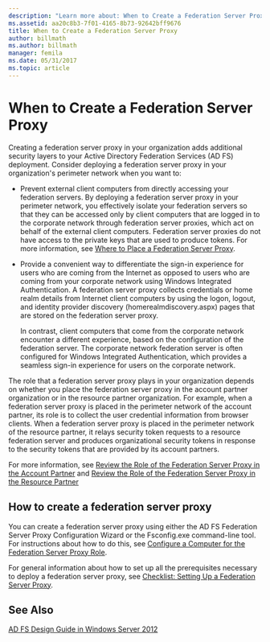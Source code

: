 ```yaml
---
description: "Learn more about: When to Create a Federation Server Proxy"
ms.assetid: aa20c8b3-7f01-4165-8b73-92642bff9676
title: When to Create a Federation Server Proxy
author: billmath
ms.author: billmath
manager: femila
ms.date: 05/31/2017
ms.topic: article
---
```


# When to Create a Federation Server Proxy

Creating a federation server proxy in your organization adds additional security layers to your Active Directory Federation Services \(AD FS\) deployment. Consider deploying a federation server proxy in your organization's perimeter network when you want to:

-   Prevent external client computers from directly accessing your federation servers. By deploying a federation server proxy in your perimeter network, you effectively isolate your federation servers so that they can be accessed only by client computers that are logged in to the corporate network through federation server proxies, which act on behalf of the external client computers. Federation server proxies do not have access to the private keys that are used to produce tokens. For more information, see [Where to Place a Federation Server Proxy](Where-to-Place-a-Federation-Server-Proxy.md).

-   Provide a convenient way to differentiate the sign\-in experience for users who are coming from the Internet as opposed to users who are coming from your corporate network using Windows Integrated Authentication. A federation server proxy collects credentials or home realm details from Internet client computers by using the logon, logout, and identity provider discovery \(homerealmdiscovery.aspx\) pages that are stored on the federation server proxy.

    In contrast, client computers that come from the corporate network encounter a different experience, based on the configuration of the federation server. The corporate network federation server is often configured for Windows Integrated Authentication, which provides a seamless sign\-in experience for users on the corporate network.

The role that a federation server proxy plays in your organization depends on whether you place the federation server proxy in the account partner organization or in the resource partner organization. For example, when a federation server proxy is placed in the perimeter network of the account partner, its role is to collect the user credential information from browser clients. When a federation server proxy is placed in the perimeter network of the resource partner, it relays security token requests to a resource federation server and produces organizational security tokens in response to the security tokens that are provided by its account partners.

For more information, see [Review the Role of the Federation Server Proxy in the Account Partner](Review-the-Role-of-the-Federation-Server-Proxy-in-the-Account-Partner.md) and [Review the Role of the Federation Server Proxy in the Resource Partner](Review-the-Role-of-the-Federation-Server-Proxy-in-the-Resource-Partner.md)

## How to create a federation server proxy
You can create a federation server proxy using either the AD FS Federation Server Proxy Configuration Wizard or the Fsconfig.exe command\-line tool. For instructions about how to do this, see [Configure a Computer for the Federation Server Proxy Role](../../ad-fs/deployment/Configure-a-Computer-for-the-Federation-Server-Proxy-Role.md).

For general information about how to set up all the prerequisites necessary to deploy a federation server proxy, see [Checklist: Setting Up a Federation Server Proxy](../../ad-fs/deployment/Checklist--Setting-Up-a-Federation-Server-Proxy.md).

## See Also
[AD FS Design Guide in Windows Server 2012](AD-FS-Design-Guide-in-Windows-Server-2012.md)
